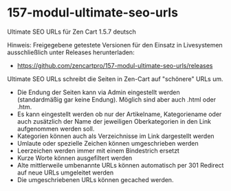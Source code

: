 # 157-modul-ultimate-seo-urls
Ultimate SEO URLs für Zen Cart 1.5.7 deutsch

Hinweis: 
Freigegebene getestete Versionen für den Einsatz in Livesystemen ausschließlich unter Releases herunterladen:
* https://github.com/zencartpro/157-modul-ultimate-seo-urls/releases

Ultimate SEO URLs schreibt die Seiten in Zen-Cart auf "schönere" URLs um. 
* Die Endung der Seiten kann via Admin eingestellt werden (standardmäßig gar keine Endung). Möglich sind aber auch .html oder .htm.
* Es kann eingestellt werden ob nur der Artikelname, Kategoriename oder auch zusätzlich der Name der jeweiligen Oberkategorien in den Link aufgenommen werden soll.
* Kategorien können auch als Verzeichnisse im Link dargestellt werden 
* Umlaute oder spezielle Zeichen können umgeschrieben werden 
* Leerzeichen werden immer mit einem Bindestrich ersetzt 
* Kurze Worte können ausgefiltert werden 
* Alte mittlerweile umbenannte URLs können automatisch per 301 Redirect auf neue URLs umgeleitet werden 
* Die umgeschriebenen URLs können gecached werden. 
